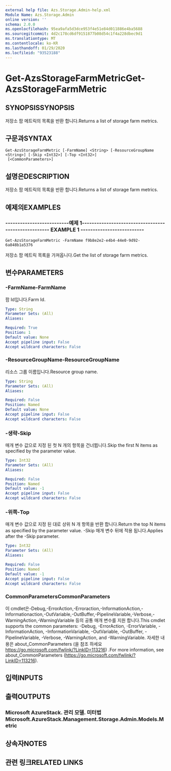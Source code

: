 ```yaml
---
external help file: Azs.Storage.Admin-help.xml
Module Name: Azs.Storage.Admin
online version: ''
schema: 2.0.0
ms.openlocfilehash: 95ea9afa5d3dce953f4e51e84d011886e4ba5688
ms.sourcegitcommit: 4d2c178cd6df9151877b08d54c1f4a228dbec9d1
ms.translationtype: MT
ms.contentlocale: ko-KR
ms.lasthandoff: 01/29/2020
ms.locfileid: "93523188"
---
```

# <span data-ttu-id="37392-101">Get-AzsStorageFarmMetric</span><span class="sxs-lookup"><span data-stu-id="37392-101">Get-AzsStorageFarmMetric</span></span>

## <span data-ttu-id="37392-102">SYNOPSIS</span><span class="sxs-lookup"><span data-stu-id="37392-102">SYNOPSIS</span></span>
<span data-ttu-id="37392-103">저장소 팜 메트릭의 목록을 반환 합니다.</span><span class="sxs-lookup"><span data-stu-id="37392-103">Returns a list of storage farm metrics.</span></span>

## <span data-ttu-id="37392-104">구문과</span><span class="sxs-lookup"><span data-stu-id="37392-104">SYNTAX</span></span>

```
Get-AzsStorageFarmMetric [-FarmName] <String> [-ResourceGroupName <String>] [-Skip <Int32>] [-Top <Int32>]
 [<CommonParameters>]
```

## <span data-ttu-id="37392-105">설명은</span><span class="sxs-lookup"><span data-stu-id="37392-105">DESCRIPTION</span></span>
<span data-ttu-id="37392-106">저장소 팜 메트릭의 목록을 반환 합니다.</span><span class="sxs-lookup"><span data-stu-id="37392-106">Returns a list of storage farm metrics.</span></span>

## <span data-ttu-id="37392-107">예제의</span><span class="sxs-lookup"><span data-stu-id="37392-107">EXAMPLES</span></span>

### <span data-ttu-id="37392-108">--------------------------예제 1--------------------------</span><span class="sxs-lookup"><span data-stu-id="37392-108">-------------------------- EXAMPLE 1 --------------------------</span></span>
```
Get-AzsStorageFarmMetric -FarmName f9b8e2e2-e4b4-44e0-9d92-6a848b1a5376
```

<span data-ttu-id="37392-109">저장소 팜 메트릭 목록을 가져옵니다.</span><span class="sxs-lookup"><span data-stu-id="37392-109">Get the list of storage farm metrics.</span></span>

## <span data-ttu-id="37392-110">변수</span><span class="sxs-lookup"><span data-stu-id="37392-110">PARAMETERS</span></span>

### <span data-ttu-id="37392-111">-FarmName</span><span class="sxs-lookup"><span data-stu-id="37392-111">-FarmName</span></span>
<span data-ttu-id="37392-112">팜 Id입니다.</span><span class="sxs-lookup"><span data-stu-id="37392-112">Farm Id.</span></span>

```yaml
Type: String
Parameter Sets: (All)
Aliases: 

Required: True
Position: 1
Default value: None
Accept pipeline input: False
Accept wildcard characters: False
```

### <span data-ttu-id="37392-113">-ResourceGroupName</span><span class="sxs-lookup"><span data-stu-id="37392-113">-ResourceGroupName</span></span>
<span data-ttu-id="37392-114">리소스 그룹 이름입니다.</span><span class="sxs-lookup"><span data-stu-id="37392-114">Resource group name.</span></span>

```yaml
Type: String
Parameter Sets: (All)
Aliases: 

Required: False
Position: Named
Default value: None
Accept pipeline input: False
Accept wildcard characters: False
```

### <span data-ttu-id="37392-115">-생략</span><span class="sxs-lookup"><span data-stu-id="37392-115">-Skip</span></span>
<span data-ttu-id="37392-116">매개 변수 값으로 지정 된 첫 N 개의 항목을 건너뜁니다.</span><span class="sxs-lookup"><span data-stu-id="37392-116">Skip the first N items as specified by the parameter value.</span></span>

```yaml
Type: Int32
Parameter Sets: (All)
Aliases: 

Required: False
Position: Named
Default value: -1
Accept pipeline input: False
Accept wildcard characters: False
```

### <span data-ttu-id="37392-117">-위쪽</span><span class="sxs-lookup"><span data-stu-id="37392-117">-Top</span></span>
<span data-ttu-id="37392-118">매개 변수 값으로 지정 된 대로 상위 N 개 항목을 반환 합니다.</span><span class="sxs-lookup"><span data-stu-id="37392-118">Return the top N items as specified by the parameter value.</span></span>
<span data-ttu-id="37392-119">-Skip 매개 변수 뒤에 적용 됩니다.</span><span class="sxs-lookup"><span data-stu-id="37392-119">Applies after the -Skip parameter.</span></span>

```yaml
Type: Int32
Parameter Sets: (All)
Aliases: 

Required: False
Position: Named
Default value: -1
Accept pipeline input: False
Accept wildcard characters: False
```

### <span data-ttu-id="37392-120">CommonParameters</span><span class="sxs-lookup"><span data-stu-id="37392-120">CommonParameters</span></span>
<span data-ttu-id="37392-121">이 cmdlet은-Debug,-ErrorAction,-Erroraction,-InformationAction,-Informationaction,-OutVariable,-OutBuffer,-PipelineVariable,-Verbose,-WarningAction,-WarningVariable 등의 공통 매개 변수를 지원 합니다.</span><span class="sxs-lookup"><span data-stu-id="37392-121">This cmdlet supports the common parameters: -Debug, -ErrorAction, -ErrorVariable, -InformationAction, -InformationVariable, -OutVariable, -OutBuffer, -PipelineVariable, -Verbose, -WarningAction, and -WarningVariable.</span></span> <span data-ttu-id="37392-122">자세한 내용은 about_CommonParameters (을 참조 하세요 https://go.microsoft.com/fwlink/?LinkID=113216) .</span><span class="sxs-lookup"><span data-stu-id="37392-122">For more information, see about_CommonParameters (https://go.microsoft.com/fwlink/?LinkID=113216).</span></span>

## <span data-ttu-id="37392-123">입력</span><span class="sxs-lookup"><span data-stu-id="37392-123">INPUTS</span></span>

## <span data-ttu-id="37392-124">출력</span><span class="sxs-lookup"><span data-stu-id="37392-124">OUTPUTS</span></span>

### <span data-ttu-id="37392-125">Microsoft AzureStack. 관리 모델. 미터법</span><span class="sxs-lookup"><span data-stu-id="37392-125">Microsoft.AzureStack.Management.Storage.Admin.Models.Metric</span></span>

## <span data-ttu-id="37392-126">상속자</span><span class="sxs-lookup"><span data-stu-id="37392-126">NOTES</span></span>

## <span data-ttu-id="37392-127">관련 링크</span><span class="sxs-lookup"><span data-stu-id="37392-127">RELATED LINKS</span></span>

